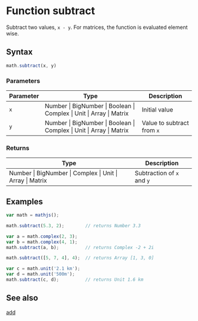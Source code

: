 # Function subtract

Subtract two values, `x - y`. For matrices, the function is evaluated element wise.


## Syntax

```js
math.subtract(x, y)
```

### Parameters

Parameter | Type | Description
--------- | ---- | -----------
`x` | Number &#124; BigNumber &#124; Boolean &#124; Complex &#124; Unit &#124; Array &#124; Matrix |  Initial value
`y` | Number &#124; BigNumber &#124; Boolean &#124; Complex &#124; Unit &#124; Array &#124; Matrix |  Value to subtract from `x`

### Returns

Type | Description
---- | -----------
Number &#124; BigNumber &#124; Complex &#124; Unit &#124; Array &#124; Matrix |  Subtraction of `x` and `y`


## Examples

```js
var math = mathjs();

math.subtract(5.3, 2);        // returns Number 3.3

var a = math.complex(2, 3);
var b = math.complex(4, 1);
math.subtract(a, b);          // returns Complex -2 + 2i

math.subtract([5, 7, 4], 4);  // returns Array [1, 3, 0]

var c = math.unit('2.1 km');
var d = math.unit('500m');
math.subtract(c, d);          // returns Unit 1.6 km
```


## See also

[add](add.md)

